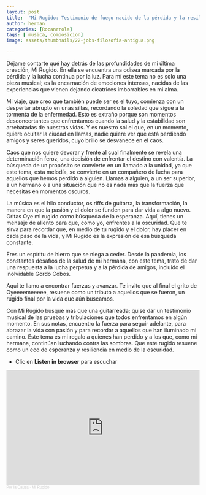 ```yaml
---
layout: post
title:  "Mi Rugido: Testimonio de fuego nacido de la pérdida y la resiliencia"
author: hernan
categories: [Rocanrrola]
tags: [ musica, composicion]
image: assets/thumbnails/22-jobs-filosofia-antigua.png

---
```


Déjame contarte qué hay detrás de las profundidades de mi última creación, Mi Rugido. En ella se encuentra una odisea marcada por la pérdida y la lucha continua por la luz. Para mí este tema no es solo una pieza musical; es la encarnación de emociones intensas, nacidas de las experiencias que vienen dejando cicatrices imborrables en mi alma.

Mi viaje, que creo que también puede ser es el tuyo, comienza con un despertar abrupto en unas sillas, recordando la soledad que sigue a la tormenta de la enfermedad. Esto es extraño porque son momentos desconcertantes que enfrentamos cuando la salud y la estabilidad son arrebatadas de nuestras vidas. Y es nuestro sol el que, en un momento, quiere ocultar la ciudad en llamas, nadie quiere ver que está perdiendo amigos y seres queridos, cuyo brillo se desvanece en el caos.

Caos que nos quiere devorar y frente al cual finalmente se revela una determinación feroz, una decisión de enfrentar el destino con valentía. La búsqueda de un propósito se convierte en un llamado a la unidad, ya que este tema, esta melodía, se convierte en un compañero de lucha para aquellos que hemos perdido a alguien. Llamas a alguien, a un ser superior, a un hermano o a una situación que no es nada más que la fuerza que necesitas en momentos oscuros.

La música es el hilo conductor, os riffs de guitarra, la transformación, la manera en que la pasión y el dolor se funden para dar vida a algo nuevo. Gritas Oye mi rugido como búsqueda de la esperanza. Aquí, tienes un mensaje de aliento para que, como yo, enfrentes a la oscuridad. Que te sirva para recordar que, en medio de tu rugido y el dolor, hay placer en cada paso de la vida, y Mi Rugido es la expresión de esa búsqueda constante.

Eres un espíritu de hierro que se niega a ceder. Desde la pandemia, los constantes desafíos de la salud de mi hermana, con este tema, trato de dar una respuesta a la lucha perpetua y a la pérdida de amigos, incluido el inolvidable Gordo Cobos.

Aquí te llamo a encontrar fuerzas y avanzar. Te invito que al final el grito de Oyeeeemeeeee, resuene como un tributo a aquellos que se fueron, un rugido final por la vida que aún buscamos.

Con Mi Rugido busqué más que una guitarreada; quise dar un testimonio musical de las pruebas y tribulaciones que todos enfrentamos en algún momento. En sus notas, encuentro la fuerza para seguir adelante, para abrazar la vida con pasión y para recordar a aquellos que han iluminado mi camino. Este tema es mi regalo a quienes han perdido y a los que, como mi hermana, continúan luchando contra las sombras. Que este rugido resuene como un eco de esperanza y resiliencia en medio de la oscuridad.

  - Clic en **Listen in browser** para escuchar
  <iframe width="100%" height="300" scrolling="no" frameborder="no" allow="autoplay" src="https://w.soundcloud.com/player/?url=https%3A//api.soundcloud.com/tracks/1690673811&color=%23ff5500&auto_play=false&hide_related=false&show_comments=true&show_user=true&show_reposts=false&show_teaser=true&visual=true"></iframe><div style="font-size: 10px; color: #cccccc;line-break: anywhere;word-break: normal;overflow: hidden;white-space: nowrap;text-overflow: ellipsis; font-family: Interstate,Lucida Grande,Lucida Sans Unicode,Lucida Sans,Garuda,Verdana,Tahoma,sans-serif;font-weight: 100;"><a href="https://soundcloud.com/tukutun" title="Por la Causa" target="_blank" style="color: #cccccc; text-decoration: none;">Por la Causa</a> · <a href="https://soundcloud.com/tukutun/mi-rugido" title="Mi Rugido" target="_blank" style="color: #cccccc; text-decoration: none;">Mi Rugido</a></div>

